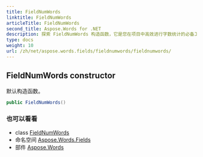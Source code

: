 ```yaml
---
title: FieldNumWords
linktitle: FieldNumWords
articleTitle: FieldNumWords
second_title: Aspose.Words for .NET
description: 探索 FieldNumWords 构造函数，它是您在项目中高效进行字数统计的必备工具。使用我们的默认设置，简化您的编码！
type: docs
weight: 10
url: /zh/net/aspose.words.fields/fieldnumwords/fieldnumwords/
---
```

## FieldNumWords constructor

默认构造函数。

```csharp
public FieldNumWords()
```

### 也可以看看

* class [FieldNumWords](../)
* 命名空间 [Aspose.Words.Fields](../../../aspose.words.fields/)
* 部件 [Aspose.Words](../../../)
